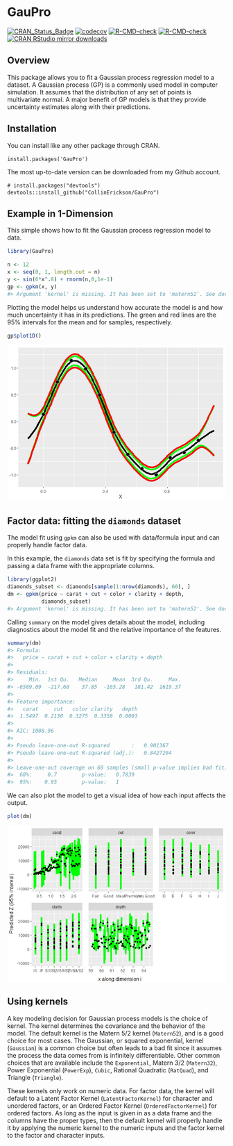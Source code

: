 
<!-- README.md is generated from README.Rmd. Please edit that file -->

# GauPro

<!-- badges: start -->

[![CRAN_Status_Badge](https://www.r-pkg.org/badges/version/GauPro)](https://cran.r-project.org/package=GauPro)
[![codecov](https://codecov.io/gh/CollinErickson/GauPro/branch/master/graph/badge.svg)](https://app.codecov.io/gh/CollinErickson/GauPro)
[![R-CMD-check](https://github.com/CollinErickson/GauPro/workflows/R-CMD-check/badge.svg)](https://github.com/CollinErickson/GauPro/actions)
[![R-CMD-check](https://github.com/CollinErickson/GauPro/actions/workflows/R-CMD-check.yaml/badge.svg)](https://github.com/CollinErickson/GauPro/actions/workflows/R-CMD-check.yaml)
[![CRAN RStudio mirror
downloads](https://cranlogs.r-pkg.org/badges/last-month/GauPro?color=blue)](https://r-pkg.org/pkg/GauPro)
<!-- badges: end -->

## Overview

This package allows you to fit a Gaussian process regression model to a
dataset. A Gaussian process (GP) is a commonly used model in computer
simulation. It assumes that the distribution of any set of points is
multivariate normal. A major benefit of GP models is that they provide
uncertainty estimates along with their predictions.

## Installation

You can install like any other package through CRAN.

    install.packages('GauPro')

The most up-to-date version can be downloaded from my Github account.

    # install.packages("devtools")
    devtools::install_github("CollinErickson/GauPro")

## Example in 1-Dimension

This simple shows how to fit the Gaussian process regression model to
data.

``` r
library(GauPro)
```

``` r
n <- 12
x <- seq(0, 1, length.out = n)
y <- sin(6*x^.8) + rnorm(n,0,1e-1)
gp <- gpkm(x, y)
#> Argument 'kernel' is missing. It has been set to 'matern52'. See documentation for more details.
```

Plotting the model helps us understand how accurate the model is and how
much uncertainty it has in its predictions. The green and red lines are
the 95% intervals for the mean and for samples, respectively.

``` r
gp$plot1D()
```

![](tools/README-plotsine-1.png)<!-- -->

## Factor data: fitting the `diamonds` dataset

The model fit using `gpkm` can also be used with data/formula input and
can properly handle factor data.

In this example, the `diamonds` data set is fit by specifying the
formula and passing a data frame with the appropriate columns.

``` r
library(ggplot2)
diamonds_subset <- diamonds[sample(1:nrow(diamonds), 60), ]
dm <- gpkm(price ~ carat + cut + color + clarity + depth,
           diamonds_subset)
#> Argument 'kernel' is missing. It has been set to 'matern52'. See documentation for more details.
```

Calling `summary` on the model gives details about the model, including
diagnostics about the model fit and the relative importance of the
features.

``` r
summary(dm)
#> Formula:
#>   price ~ carat + cut + color + clarity + depth 
#> 
#> Residuals:
#>     Min.  1st Qu.   Median     Mean  3rd Qu.     Max. 
#> -6589.09  -217.68    37.85  -165.28   181.42  1619.37 
#> 
#> Feature importance:
#>   carat     cut   color clarity   depth 
#>  1.5497  0.2130  0.3275  0.3358  0.0003 
#> 
#> AIC: 1008.96 
#> 
#> Pseudo leave-one-out R-squared       :   0.901367 
#> Pseudo leave-one-out R-squared (adj.):   0.8427204 
#> 
#> Leave-one-out coverage on 60 samples (small p-value implies bad fit):
#>  68%:     0.7        p-value:   0.7839 
#>  95%:    0.95        p-value:   1
```

We can also plot the model to get a visual idea of how each input
affects the output.

``` r
plot(dm)
```

![](tools/README-plot_dm-1.png)<!-- -->

## Using kernels

A key modeling decision for Gaussian process models is the choice of
kernel. The kernel determines the covariance and the behavior of the
model. The default kernel is the Matern 5/2 kernel (`Matern52`), and is
a good choice for most cases. The Gaussian, or squared exponential,
kernel (`Gaussian`) is a common choice but often leads to a bad fit
since it assumes the process the data comes from is infinitely
differentiable. Other common choices that are available include the
`Exponential`, Matern 3/2 (`Matern32`), Power Exponential (`PowerExp`),
`Cubic`, Rational Quadratic (`RatQuad`), and Triangle (`Triangle`).

These kernels only work on numeric data. For factor data, the kernel
will default to a Latent Factor Kernel (`LatentFactorKernel`) for
character and unordered factors, or an Ordered Factor Kernel
(`OrderedFactorKernel`) for ordered factors. As long as the input is
given in as a data frame and the columns have the proper types, then the
default kernel will properly handle it by applying the numeric kernel to
the numeric inputs and the factor kernel to the factor and character
inputs.
